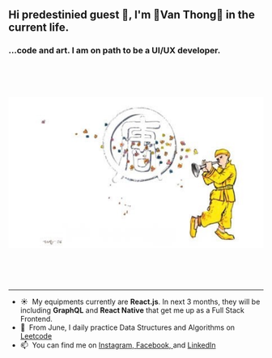 ## Hi predestinied guest 🙏, I'm 🌌Van Thong🌌 in the current life.

### ...code and art. I am on path to be a UI/UX developer. 
<br/><br/><br/>

<img src="https://github.com/ThongKun/ThongKun/blob/master/Magic_Flute.jpg" height=300 />

<br/><br/><br/>

---
- ☀&nbsp;&nbsp;My equipments currently are <b>React.js</b>. In next 3 months, they will be including <b>GraphQL</b> and <b>React Native</b> that get me up as a Full Stack Frontend.
- 🎁&nbsp;&nbsp;From June, I daily practice Data Structures and Algorithms on [Leetcode](https://leetcode.com/thonglevan131/)
- 📫&nbsp;&nbsp;You can find me on [Instagram, ](https://www.instagram.com/thong.leeee/)[Facebook, ](https://www.facebook.com/thong.levan.131/) and [LinkedIn](https://www.linkedin.com/in/vanthong-fe-engineer/)
<!--
**ThongKun/ThongKun** is a ✨ _special_ ✨ repository because its `README.md` (this file) appears on your GitHub profile.

Here are some ideas to get you started:

- 🔭 I’m currently working on ...
- 🌱 I’m currently learning ...
- 👯 I’m looking to collaborate on ...
- 🤔 I’m looking for help with ...
- 💬 Ask me about ...
- 📫 How to reach me: ...
- 😄 Pronouns: ...
- ⚡ Fun fact: ...
-->
